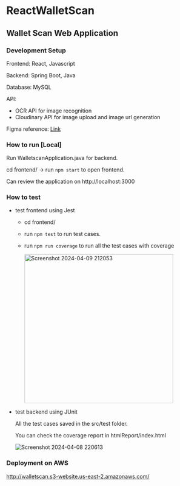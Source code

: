 # ReactWalletScan
## Wallet Scan Web Application 

### Development Setup
Frontend: React, Javascript 

Backend: Spring Boot, Java

Database: MySQL

API: 
+ OCR API for image recognition
+ Cloudinary API for image upload and image url generation

Figma reference: [Link](https://www.figma.com/file/oRBFmCwK1fX05q8CBdxVXx/Wallet-Scan?type=design&node-id=0%3A1&mode=design&t=2X33eunXWXTEsIme-1)

### How to run [Local]
Run WalletscanApplication.java for backend. 

cd frontend/ -> run `npm start` to open frontend. 

Can review the application on http://localhost:3000

### How to test

+ test frontend using Jest
  - cd frontend/
  - run `npm test` to run test cases.
  - run `npm run coverage` to run all the test cases with coverage
    
    <img width="392" alt="Screenshot 2024-04-09 212053" src="https://github.com/jackiezzz24/WalletScan/assets/99145834/0b35246e-7284-4392-83d6-cd6d68e5368c">
+ test backend using JUnit
  
  All the test cases saved in the src/test folder.
  
  You can check the coverage report in htmlReport/index.html
  
  <img alt="Screenshot 2024-04-08 220613" src="https://github.com/jackiezzz24/WalletScan/assets/99145834/8bea2cd7-40aa-4ffd-9474-07f4fadc278b">

### Deployment on AWS

http://walletscan.s3-website.us-east-2.amazonaws.com/

